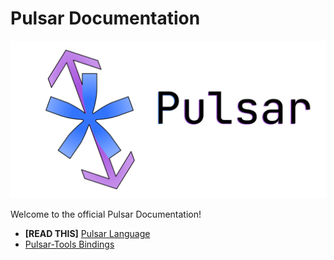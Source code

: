 # Pulsar Documentation

![](../assets/banner.svg)

Welcome to the official Pulsar Documentation!

- **\[READ THIS\]** [Pulsar Language](LANGUAGE.md)
- [Pulsar-Tools Bindings](BINDINGS.md)
